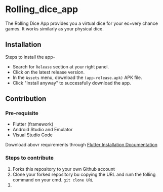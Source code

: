 # Rolling_dice_app
The Rolling Dice App provides you a virtual dice for your ec=very chance games. It works similarly as your physical dice.

## Installation 
Steps to install the app-
- Search for `Release` section at your right panel.
- Click on the latest release version.
- In the ``Assets`` menu, download the `(app-release.apk)` APK file.
- Click "Install anyway" to successfully download the app.

## Contribution
### Pre-requisite
- Flutter (framework)
- Android Studio and Emulator
- Visual Studio Code 

Download abovr requirements through [Flutter Installation Documentation](https://docs.flutter.dev/get-started/install)
### Steps to contribute  
1. Forks this repository to your own Github account
2. Clone your forked repository bu copying the URL and rum the folling command on your cmd.
``git clone URL                          ``
3. 